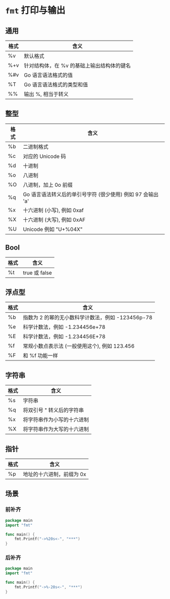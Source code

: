 # `fmt` 打印与输出

## 通用

| 格式 | 含义                                       |
| ---- | ------------------------------------------ |
| %v   | 默认格式                                   |
| %+v  | 针对结构体，在 %v 的基础上输出结构体的键名 |
| %#v  | Go 语言语法格式的值                        |
| %T   | Go 语言语法格式的类型和值                  |
| %%   | 输出 %, 相当于转义                         |

## 整型

| 格式 | 含义                                                        |
| ---- | ----------------------------------------------------------- |
| %b   | 二进制格式                                                  |
| %c   | 对应的 Unicode 码                                           |
| %d   | 十进制                                                      |
| %o   | 八进制                                                      |
| %O   | 八进制，加上 0o 前缀                                        |
| %q   | Go 语言语法转义后的单引号字符 (很少使用) 例如 97 会输出 'a' |
| %x   | 十六进制 (小写), 例如 0xaf                                  |
| %X   | 十六进制 (大写), 例如 0xAF                                  |
| %U   | Unicode 例如 "U+%04X"                                       |

## Bool

| 格式 | 含义          |
| ---- | ------------- |
| %t   | true 或 false |

## 浮点型

| 格式 | 含义                                              |
| ---- | ------------------------------------------------- |
| %b   | 指数为 2 的幂的无小数科学计数法，例如 -123456p-78 |
| %e   | 科学计数法，例如 -1.234456e+78                    |
| %E   | 科学计数法，例如 -1.234456E+78                    |
| %f   | 常规小数点表示法 (一般使用这个), 例如 123.456     |
| %F   | 和 %f 功能一样                                    |

## 字符串

| 格式 | 含义                       |
| ---- | -------------------------- |
| %s   | 字符串                     |
| %q   | 将双引号 " 转义后的字符串  |
| %x   | 将字符串作为小写的十六进制 |
| %X   | 将字符串作为大写的十六进制 |

## 指针

| 格式 | 含义                      |
| ---- | ------------------------- |
| %p   | 地址的十六进制，前缀为 0x |

## 场景

### 前补齐

<div class="run"></div>

```go
package main
import "fmt"

func main() {
    fmt.Printf("->%20s<-", "***")
}
```

### 后补齐

<div class="run"></div>

```go
package main
import "fmt"

func main() {
    fmt.Printf("->%-20s<-", "***")
}
```

